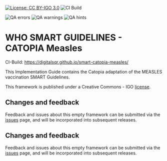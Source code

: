 <!--badges-->
[![License: CC BY-IGO 3.0](https://licensebuttons.net/l/by-nc/3.0/igo/80x15.png)](https://creativecommons.org/licenses/by/3.0/igo)
![CI Build](https://img.shields.io/github/actions/workflow/status/jamlung-ri/smart-catopia-measles/ghbuild.yml)  
   
![QA errors](https://img.shields.io/badge/dynamic/json?url=https%3A%2F%2Fjamlung-ri.github.io%2Fsmart-catopia-measles%2Fqa.json&query=%24.errs&logoColor=red&label=QA%20errors&color=yellow)
![QA warnings](https://img.shields.io/badge/dynamic/json?url=https%3A%2F%2Fjamlung-ri.github.io%2Fsmart-catopia-measles%2Fqa.json&query=%24.warnings&logoColor=orange&label=QA%20warnings&color=yellow)
![QA hints](https://img.shields.io/badge/dynamic/json?url=https%3A%2F%2Fjamlung-ri.github.io%2Fsmart-catopia-measles%2Fqa.json&query=%24.hints&logoColor=yellow&label=QA%20hints&color=yellow)
<!--/badges-->

# WHO SMART GUIDELINES - CATOPIA Measles

CI-Build: https://digitalsqr.github.io/smart-catopia-measles/

This Implementation Guide contains the Catopia adaptation of the MEASLES vaccination SMART Guidelines.

This framework is published under a Creative Commons - IGO [license](LICENSE.md).

## Changes and feedback

Feedback and issues about this empty framework can be submitted via the [issues](issues) page, and will be incorporated into subsequent releases.


## Changes and feedback

Feedback and issues about this empty framework can be submitted via the [issues](issues) page, and will be incorporated into subsequent releases.

